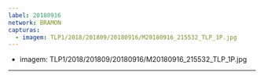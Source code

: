 ```yaml
---
label: 20180916
network: BRAMON
capturas:
  - imagem: TLP1/2018/201809/20180916/M20180916_215532_TLP_1P.jpg
---
```

  - imagem: TLP1/2018/201809/20180916/M20180916_215532_TLP_1P.jpg
---
